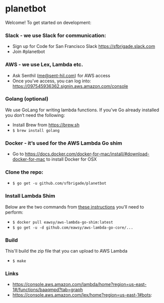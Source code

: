 # planetbot

Welcome! To get started on development:

### Slack - we use Slack for communication:
+ Sign up for Code for San Francisco Slack https://sfbrigade.slack.com
+ Join #planetbot

### AWS - we use Lex, Lambda etc.
+ Ask Senthil (me@sent-hil.com) for AWS access
+ Once you’ve access, you can log into: https://097545936362.signin.aws.amazon.com/console

### Golang (optional)
We use GoLang for writing lambda functions. If you’ve Go already installed you don’t need the following:
+ Install Brew from https://brew.sh
+ `$ brew install golang`

### Docker - it’s used for the AWS Lambda Go shim
+ Go to https://docs.docker.com/docker-for-mac/install/#download-docker-for-mac to install Docker for OSX

### Clone the repo:
+ `$ go get -u github.com/sfbrigade/planetbot`

### Install Lambda Shim
Below are the two commands from [these instructions](https://github.com/eawsy/aws-lambda-go-shim#quick-hands-on) you'll need to perform:
+ `$ docker pull eawsy/aws-lambda-go-shim:latest`
+ `$ go get -u -d github.com/eawsy/aws-lambda-go-core/...`

### Build
This'll build the zip file that you can upload to AWS Lambda
+ `$ make`

### Links
+ https://console.aws.amazon.com/lambda/home?region=us-east-1#/functions/baaqmpd?tab=graph
+ https://console.aws.amazon.com/lex/home?region=us-east-1#bots:
